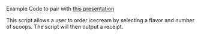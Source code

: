 Example Code to pair with [this presentation](https://docs.google.com/presentation/d/1ljAq08LQYQbgTLAR7W_7967rnAVVfMvjjofk_N5Z5AQ/edit?usp=sharing)

This script allows a user to order icecream by selecting a flavor and number of scoops. The script will then output a receipt.